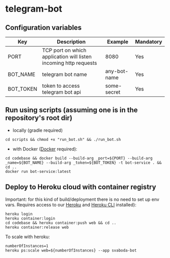 # telegram-bot

## Configuration variables
|Key|Description|Example|Mandatory|
|---|---|---|---|
|PORT|TCP port on which application will listen incoming http requests|8080|Yes
|BOT_NAME|telegram bot name|any-bot-name|Yes
|BOT_TOKEN|token to access telegram bot api|some-secret|Yes

## Run using scripts (assuming one is in the repository's root dir)
- locally (gradle required)
```
cd scripts && chmod +x "run_bot.sh" && ./run_bot.sh
```
- with Docker ([Docker](https://docs.docker.com/get-docker/) required):
```
cd codebase && docker build --build-arg _port=${PORT} --build-arg _name=${BOT_NAME} --build-arg _token=${BOT_TOKEN} -t bot-service . && cd ..
docker run bot-service:latest
```

## Deploy to Heroku cloud with container registry
Important: for this kind of build/deployment there is no need to set up env vars. Requires access to our [Heroku](https://dashboard.heroku.com/apps) and [Heroku CLI](https://devcenter.heroku.com/articles/heroku-cli) installed):
```
heroku login
heroku container:login
cd codebase && heroku container:push web && cd ..
heroku container:release web
```
To scale with heroku:
```
numberOfInstances=1
heroku ps:scale web=${numberOfInstances} --app svaboda-bot
```
